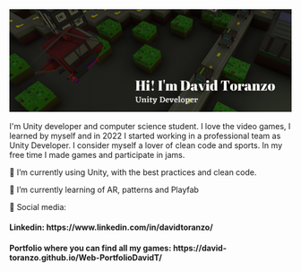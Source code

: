 <img src="DavidHiThere.png" alt="David Toranzo">

<p>
I'm Unity developer and computer science student. I love the video games, I learned by myself and in 2022 I started working in a professional team as Unity Developer. I consider myself a lover of clean code and sports. In my free time I made games and participate in jams.
</p>
<p> 🔭 I’m currently using Unity, with the best practices and clean code. </p>
<p> 🌱 I’m currently learning of AR, patterns and Playfab</p>
<p> 💬 Social media: 
    <h4> Linkedin: https://www.linkedin.com/in/davidtoranzo/ </h4>
    <h4> Portfolio where you can find all my games: https://david-toranzo.github.io/Web-PortfolioDavidT/ </h4>
</p>

<!--
**david-toranzo/david-toranzo** is a ✨ _special_ ✨ repository because its `README.md` (this file) appears on your GitHub profile.

Here are some ideas to get you started:

- 🔭 I’m currently working on ...
- 🌱 I’m currently learning ...
- 👯 I’m looking to collaborate on ...
- 🤔 I’m looking for help with ...
- 💬 Ask me about ...
- 📫 How to reach me: ...
- 😄 Pronouns: ...
- ⚡ Fun fact: ...
-->
